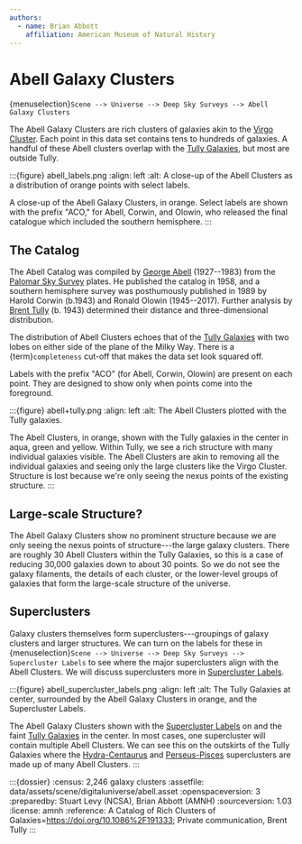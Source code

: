 ```yaml
---
authors:
  - name: Brian Abbott
    affiliation: American Museum of Natural History
---
```



# Abell Galaxy Clusters

{menuselection}`Scene --> Universe --> Deep Sky Surveys --> Abell Galaxy Clusters`


The Abell Galaxy Clusters are rich clusters of galaxies akin to the [Virgo Cluster](https://en.wikipedia.org/wiki/Virgo_Cluster). Each point in this data set contains tens to hundreds of galaxies. A handful of these Abell clusters overlap with the [Tully Galaxies](../../nearby-surveys/tully-galaxies/index), but most are outside Tully.



:::{figure} abell_labels.png
:align: left
:alt: A close-up of the Abell Clusters as a distribution of orange points with select labels.

A close-up of the Abell Galaxy Clusters, in orange. Select labels are shown with the prefix "ACO," for Abell, Corwin, and Olowin, who released the final catalogue which included the southern hemisphere.
:::


## The Catalog

The Abell Catalog was compiled by [George Abell](https://en.wikipedia.org/wiki/George_O._Abell) (1927--1983) from the [Palomar Sky Survey](https://en.wikipedia.org/wiki/National_Geographic_Society_%E2%80%93_Palomar_Observatory_Sky_Survey) plates. He published the catalog in 1958, and a southern hemisphere survey was posthumously published in 1989 by Harold Corwin (b.1943) and Ronald Olowin (1945--2017). Further analysis by [Brent Tully](https://en.wikipedia.org/wiki/R._Brent_Tully) (b. 1943) determined
their distance and three-dimensional distribution. 

The distribution of Abell Clusters echoes that of the [Tully Galaxies](../../nearby-surveys/tully-galaxies/index) with two lobes on either side of the plane of the Milky Way. There is a {term}`completeness` cut-off that makes the data set look squared off.

Labels with the prefix "ACO" (for Abell, Corwin, Olowin) are present on each point. They are designed to show only when points come into the foreground.



:::{figure} abell+tully.png
:align: left
:alt: The Abell Clusters plotted with the Tully galaxies.

The Abell Clusters, in orange, shown with the Tully galaxies in the center in aqua, green and yellow. Within Tully, we see a rich structure with many individual galaxies visible. The Abell Clusters are akin to removing all the individual galaxies and seeing only the large clusters like the Virgo Cluster. Structure is lost because we're only seeing the nexus points of the existing structure.
:::


## Large-scale Structure?

The Abell Galaxy Clusters show no prominent structure because we are only seeing the nexus points of structure---the large galaxy clusters. There are roughly 30 Abell Clusters within the Tully Galaxies, so this is a case of reducing 30,000 galaxies down to about 30 points. So we do not see the galaxy filaments, the details of each cluster, or the lower-level groups of galaxies that form the large-scale structure of the universe.


## Superclusters

Galaxy clusters themselves form superclusters---groupings of galaxy clusters and larger structures. We can turn on the labels for these in {menuselection}`Scene --> Universe --> Deep Sky Surveys --> Supercluster Labels` to see where the major superclusters align with the Abell Clusters. We will discuss superclusters more in [Supercluster Labels](../supercluster-labels/index).



:::{figure} abell_supercluster_labels.png
:align: left
:alt: The Tully Galaxies at center, surrounded by the Abell Galaxy Clusters in orange, and the Supercluster Labels.

The Abell Galaxy Clusters shown with the [Supercluster Labels](../supercluster-labels/index) on and the faint [Tully Galaxies](../../nearby-surveys/tully-galaxies/index) in the center. In most cases, one supercluster will contain multiple Abell Clusters. We can see this on the outskirts of the Tully Galaxies where the [Hydra-Centaurus](https://en.wikipedia.org/wiki/Hydra%E2%80%93Centaurus_Supercluster) and [Perseus-Pisces](https://en.wikipedia.org/wiki/Perseus%E2%80%93Pisces_Supercluster) superclusters are made up of many Abell Clusters.
:::





:::{dossier}
:census: 2,246 galaxy clusters
:assetfile: data/assets/scene/digitaluniverse/abell.asset
:openspaceversion: 3
:preparedby: Stuart Levy (NCSA), Brian Abbott (AMNH)
:sourceversion: 1.03
:license: amnh
:reference: A Catalog of Rich Clusters of Galaxies=https://doi.org/10.1086%2F191333; Private communication, Brent Tully
:::
